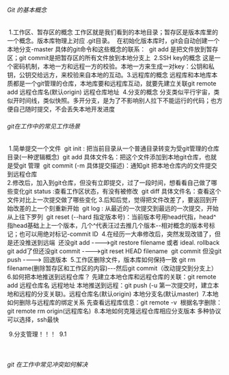 ###### Git 的基本概念

​		1.工作区、暂存区的概念
​				工作区就是我们看到的本地目录；暂存区是版本库里的一个概念。版本库物理上对应 .git目录。
​				在初始化版本库时，git会自动创建一个本地分支-master
​				具体的git命令和这些概念的联系：
​						git add 是把文件放到暂存区；git commit是把暂存区的所有文件放到本地分支上
​		2.SSH key的概念
​				这是一个密码机制，本地一方和远程一方的校验。本地一方来生成一对key：公钥和私钥，公钥交给远方，来校验来自本地的互动。
​		3.远程库的概念
​			远程库和本地库本质都是一个git管理的仓库，本地库要和远程库互动，就要先建立关联
​			git remote add 远程仓库名(默认origin) 远程仓库地址
​		4.分支的概念
​			分支类似平行宇宙，类似开时间线，类似快照。多开分支，是为了不影响别人拉下不能运行的代码；也方便自己随时提交，不会丢失本地开发进度





###### git在工作中的常见工作场景

​		1.简单提交一个文件
​				git init : 把当前目录从一个普通目录转变为受git管理的仓库目录(一种逻辑概念)
​				git add  具体文件名：把这个文件添加到本地git仓库，也就是受git 管理
​				git commit (-m 具体提交描述)：通知git 把本地仓库内的文件提交到远程仓库
​				
​		2.修改后，加入到git仓库，但没有立即提交，过了一段时间，想看看自己做了哪些变化
​				git status :查看工作区状态，有没有被修改
​				git  diff  具体文件名：查看这个文件对比上一次提交做了哪些变化
​		3.后知后觉，觉得把文件改差了，要返回到开始改差的上一个刻重新开始
​				git log : 从最近的一次提交到最远的一次提交，开始从上往下罗列
​				git  reset  (--hard  指定版本号)：当前版本号用head代指，head^ 指head基础上上一个版本，几个^代表汪过去推几个版本--相对概念的版本号标记；也可以用绝对标记-commit ID
​		4.在经历一大串修改后，突然发现改错了，但是还没推送到远端
​			还没git add ---->git restore filename  或者 ideal. rollback
​			git add了但还没git commit ---->git reset HEAD  filename 
​			git commit 但没git push ----> 回退版本
​		5.工作区删除文件，版本库如何保持一致
​			git rm filename(删除暂存区和工作区的内容)---然后git commit（改动提交到分支上）
​		6.如何把本地推送到远程仓库？
​			先建立本地仓库和远程仓库的关联：git remote add 远程仓库名  远程地址
​			本地推送到远程：git push (-u 第一次提交时，建立本地和远程的分支关联)。远程仓库名(默认origin)  本地分支名(默认master)
​			7.本地如何删除与远程库的绑定关系
​			先查看远程库信息：git remote -v
​			根据名字删除：git remote rm  origin(远程库名) 
​			8.本地如何克隆远程仓库相应分支版本
​			多种协议可以选择，ssh最快

​			9.分支管理！！！
​					9.1 

​								

 



###### git 在工作中常见冲突如何解决